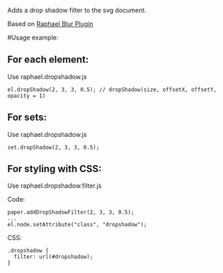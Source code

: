 Adds a drop shadow filter to the svg document.

Based on [Raphael Blur Plugin](https://github.com/DmitryBaranovskiy/raphael/blob/master/plugins/raphael.blur.js)

#Usage example:

For each element:
-----------------
Use raphael.dropshadow.js

    el.dropShadow(2, 3, 3, 0.5); // dropShadow(size, offsetX, offsetY, opacity = 1)
    
For sets:
---------
Use raphael.dropshadow.js

    set.dropShadow(2, 3, 3, 0.5);

For styling with CSS:
---------------------
Use raphael.dropshadow.filter.js

Code:

    paper.addDropShadowFilter(2, 3, 3, 0.5);
    ...
    el.node.setAttribute("class", "dropshadow");

CSS:

    .dropshadow {
      filter: url(#dropshadow);
    }